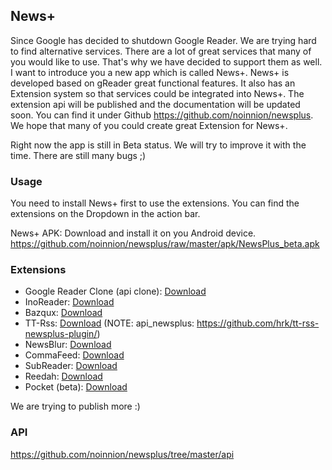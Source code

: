 News+
-----------
Since Google has decided to shutdown Google Reader. We are trying hard to find alternative services. There are a lot of great services that many of you would like to use. That's why we have decided to support them as well. I want to introduce you a new app which is called News+. News+ is developed based on gReader great functional features. It also has an Extension system so that services could be integrated into News+. The extension api will be published and the documentation will be updated soon. You can find it under Github https://github.com/noinnion/newsplus. We hope that many of you could create great Extension for News+.

Right now the app is still in Beta status. We will try to improve it with the time. There are still many bugs ;)

### Usage

You need to install News+ first to use the extensions. You can find the extensions on the Dropdown in the action bar.

News+ APK: Download and install it on you Android device.
https://github.com/noinnion/newsplus/raw/master/apk/NewsPlus_beta.apk

### Extensions

* Google Reader Clone (api clone): [Download](https://github.com/noinnion/newsplus/raw/master/apk/GoogleReaderClone_beta.apk?raw=true)
* InoReader: [Download](https://github.com/noinnion/newsplus/raw/master/apk/InoReaderExtension_beta.apk?raw=true)
* Bazqux: [Download](https://github.com/noinnion/newsplus/blob/master/apk/BazquxExtension_beta.apk?raw=true)
* TT-Rss: [Download](https://github.com/noinnion/newsplus/raw/master/apk/TtRssExtension_beta.apk?raw=true) (NOTE: api_newsplus: https://github.com/hrk/tt-rss-newsplus-plugin/)
* NewsBlur: [Download](https://play.google.com/store/apps/details?id=com.asafge.newsblurplus)
* CommaFeed: [Download](https://github.com/Athou/commafeed-newsplus)
* SubReader: [Download](http://subreader.com/static/files/SubReaderExtension.apk)
* Reedah: [Download](http://www.reedah.com/ReedahExtension.apk)
* Pocket (beta): [Download](https://play.google.com/store/apps/details?id=com.asafge.pocketplus)

We are trying to publish more :)

### API
https://github.com/noinnion/newsplus/tree/master/api
